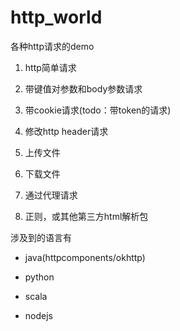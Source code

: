 # http_world
各种http请求的demo

1. http简单请求

2. 带键值对参数和body参数请求

3. 带cookie请求(todo：带token的请求)

4. 修改http header请求

5. 上传文件

6. 下载文件

7. 通过代理请求

8. 正则，或其他第三方html解析包


涉及到的语言有
* java(httpcomponents/okhttp)

* python

* scala

* nodejs
